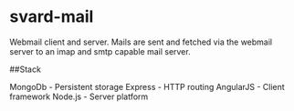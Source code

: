 svard-mail
==========

Webmail client and server. Mails are sent and fetched via the webmail server to an imap and smtp capable mail server.

##Stack

MongoDb - Persistent storage
Express - HTTP routing
AngularJS - Client framework
Node.js - Server platform